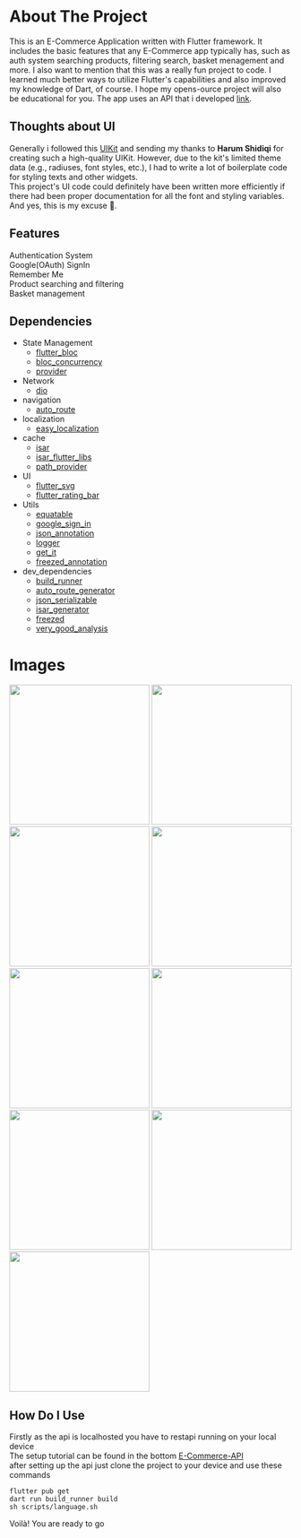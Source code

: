 # About The Project
This is an E-Commerce Application written with Flutter framework. It includes the basic features that any E-Commerce app typically has,
such as auth system searching products, filtering search, basket menagement and more. I also want to mention that this was a really fun project to code. 
I learned much better ways to utilize Flutter's capabilities and also improved my knowledge of Dart, of course. I hope my opens-ource project will also be educational for you. 
The app uses an API that i developed [link](https://github.com/BerkCicekler/e-commerce-audio-api).

## Thoughts about UI
Generally i followed this [UIKit](https://www.figma.com/community/file/900960330469075490/e-commerce-ui-kit-v1-1) and sending my thanks to <b>Harum Shidiqi</b> for creating such a high-quality UIKit. However, due to the kit's limited theme data (e.g., radiuses, font styles, etc.), I had to write a lot of boilerplate code for styling texts and other widgets.  
This project's UI code could definitely have been written more efficiently if there had been proper documentation for all the font and styling variables. And yes, this is my excuse 🫣.

## Features
Authentication System<br>
Google(OAuth) SignIn<br>
Remember Me<br>
Product searching and filtering<br>
Basket management

## Dependencies
- State Management
  * [flutter_bloc](https://pub.dev/packages/flutter_bloc)
  * [bloc_concurrency](https://pub.dev/packages/bloc_concurrency)
  * [provider](https://pub.dev/packages/provider)
- Network
  * [dio](https://pub.dev/packages/dio)
- navigation
  * [auto_route](https://pub.dev/packages/auto_route)
- localization
  * [easy_localization](https://pub.dev/packages/easy_localization)
- cache
  * [isar](https://pub.dev/packages/isar)
  * [isar_flutter_libs](https://pub.dev/packages/isar_flutter_libs)
  * [path_provider](https://pub.dev/packages/path_provider)
- UI
  * [flutter_svg](https://pub.dev/packages/flutter_svg)
  * [flutter_rating_bar](https://pub.dev/packages/flutter_rating_bar)
- Utils
  * [equatable](https://pub.dev/packages/equatable)
  * [google_sign_in](https://pub.dev/packages/google_sign_in)
  * [json_annotation](https://pub.dev/packages/json_annotation)
  * [logger](https://pub.dev/packages/logger)
  * [get_it](https://pub.dev/packages/get_it)
  * [freezed_annotation](https://pub.dev/packages/freezed_annotation)
- dev_dependencies
  * [build_runner](https://pub.dev/packages/build_runner)
  * [auto_route_generator](https://pub.dev/packages/auto_route_generator)
  * [json_serializable](https://pub.dev/packages/json_serializable)
  * [isar_generator](https://pub.dev/packages/isar_generator)
  * [freezed](https://pub.dev/packages/freezed)
  * [very_good_analysis](https://pub.dev/packages/very_good_analysis)

# Images
<img src="https://github.com/user-attachments/assets/50224053-d331-4254-ae56-256600f22a5e" width="250px" alt="">
<img src="https://github.com/user-attachments/assets/efb675cc-d0e0-4746-91d2-66ab9fa88af1" width="250px" alt="">
<img src="https://github.com/user-attachments/assets/a95b5675-3911-41c0-a64f-3c8baffef334" width="250px" alt="">
<img src="https://github.com/user-attachments/assets/6be08e3b-9fe8-4f56-8aed-b3df37d17512" width="250px" alt="">
<img src="https://github.com/user-attachments/assets/55774648-03e7-4318-a11e-d42d93e8f7a3" width="250px" alt="">
<img src="https://github.com/user-attachments/assets/e8a83ccd-38e1-4e23-9bfc-90a2fa36de83" width="250px" alt="">
<img src="https://github.com/user-attachments/assets/57901020-7a0d-4aeb-a262-532361f12e53" width="250px" alt="">
<img src="https://github.com/user-attachments/assets/47a89357-d713-4c62-b512-16c3c02c7245" width="250px" alt="">
<img src="https://github.com/user-attachments/assets/194f9ce3-9996-49a9-895e-10d53a95e9a7" width="250px" alt="">

## How Do I Use
Firstly as the api is localhosted you have to restapi running on your local device<br>
The setup tutorial can be found in the bottom [E-Commerce-API](https://github.com/BerkCicekler/e-commerce-audio-api)<br>
after setting up the api just clone the project to your device and use these commands
```
flutter pub get
dart run build_runner build
sh scripts/language.sh
```
Voilà! You are ready to go

